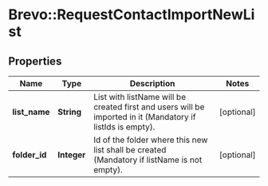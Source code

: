 # Brevo::RequestContactImportNewList

## Properties
Name | Type | Description | Notes
------------ | ------------- | ------------- | -------------
**list_name** | **String** | List with listName will be created first and users will be imported in it (Mandatory if listIds is empty). | [optional] 
**folder_id** | **Integer** | Id of the folder where this new list shall be created (Mandatory if listName is not empty). | [optional] 


